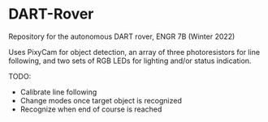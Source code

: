 # DART-Rover
Repository for the autonomous DART rover, ENGR 7B (Winter 2022)

Uses PixyCam for object detection, an array of three photoresistors for line following, and two sets of RGB LEDs for lighting and/or status indication.

TODO:
- Calibrate line following
- Change modes once target object is recognized
- Recognize when end of course is reached
